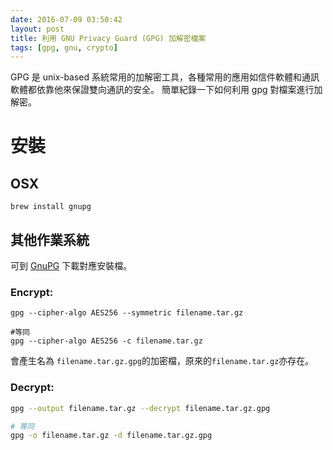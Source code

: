 ```yaml
---
date: 2016-07-09 03:50:42
layout: post
title: 利用 GNU Privacy Guard (GPG) 加解密檔案
tags: [gpg, gnu, crypto]
---
```


GPG 是 unix-based
系統常用的加解密工具，各種常用的應用如信件軟體和通訊軟體都依靠他來保證雙向通訊的安全。
簡單紀錄一下如何利用 gpg 對檔案進行加解密。

<!--more-->

# 安裝

## OSX

```
brew install gnupg
```

## 其他作業系統
可到 [GnuPG](https://www.gnupg.org/download/#binary) 下載對應安裝檔。

### Encrypt:
~~~
gpg --cipher-algo AES256 --symmetric filename.tar.gz

#等同
gpg --cipher-algo AES256 -c filename.tar.gz
~~~
會產生名為 `filename.tar.gz.gpg`的加密檔，原來的`filename.tar.gz`亦存在。

### Decrypt:
~~~ bash
gpg --output filename.tar.gz --decrypt filename.tar.gz.gpg

# 等同
gpg -o filename.tar.gz -d filename.tar.gz.gpg
~~~

